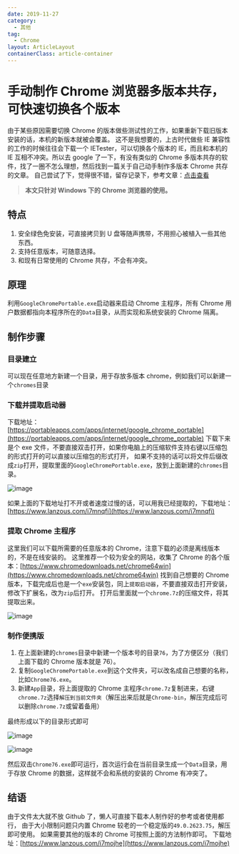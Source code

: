 ```yaml
---
date: 2019-11-27
category:
  - 其他
tag:
  - Chrome
layout: ArticleLayout
containerClass: article-container
---
```


# 手动制作 Chrome 浏览器多版本共存，可快速切换各个版本

由于某些原因需要切换 Chrome 的版本做些测试性的工作，如果重新下载旧版本安装的话，本机的新版本就被会覆盖。
这不是我想要的，上古时代做些 IE 兼容性的工作的时候往往会下载一个 IETester，可以切换各个版本的 IE，而且和本机的 IE 互相不冲突。所以去 google 了一下，有没有类似的 Chrome 多版本共存的软件，找了一圈不怎么理想，然后找到一篇关于自己动手制作多版本 Chrome 共存的文章。
自己尝试了下，觉得很不错，留存记录下，参考文章：[点击查看](https://www.cnblogs.com/xiangyuecn/p/10583788.html)

<!-- more -->

> **本文只针对 Windows 下的 Chrome 浏览器的使用。**

## 特点

1. 安全绿色免安装，可直接拷贝到 U 盘等随声携带，不用担心被植入一些其他东西。
2. 支持任意版本，可随意选择。
3. 和现有日常使用的 Chrome 共存，不会有冲突。

## 原理

利用`GoogleChromePortable.exe`启动器来启动 Chrome 主程序，所有 Chrome 用户数据都指向本程序所在的`Data`目录，从而实现和系统安装的 Chrome 隔离。

## 制作步骤

### 目录建立

可以现在任意地方新建一个目录，用于存放多版本 chrome，例如我们可以新建一个`chromes`目录

### 下载并提取启动器

下载地址：[https://portableapps.com/apps/internet/google_chrome_portable](https://portableapps.com/apps/internet/google_chrome_portable)
下载下来是个 exe 文件，不要直接双击打开，如果你电脑上的压缩软件支持右键以压缩包的形式打开的可以直接以压缩包的形式打开，
如果不支持的话可以将文件后缀改成`zip`打开，提取里面的`GoogleChromePortable.exe`，放到上面新建的`chromes`目录。

![image](https://image.liubing.me/2019/12/26/64bd6b3403098.png)

如果上面的下载地址打不开或者速度过慢的话，可以用我已经提取的，下载地址：[https://www.lanzous.com/i7mnqfi](https://www.lanzous.com/i7mnqfi)

### 提取 Chrome 主程序

这里我们可以下载所需要的任意版本的 Chrome，注意下载的必须是离线版本的，不是在线安装的。
这里推荐一个较为安全的网站，收集了 Chrome 的各个版本：[https://www.chromedownloads.net/chrome64win](https://www.chromedownloads.net/chrome64win)
找到自己想要的 Chrome 版本，下载完成后也是一个`exe`安装包，同上`提取启动器`，不要直接双击打开安装，修改下扩展名，改为`zip`后打开。
打开后里面就一个`chrome.7z`的压缩文件，将其提取出来。

![image](https://image.liubing.me/2019/12/26/7d299ad486c7f.png)

### 制作便携版

1. 在上面新建的`chromes`目录中新建一个版本号的目录`76`，为了方便区分（我们上面下载的 Chrome 版本就是 76）。
2. 复制`GoogleChromePortable.exe`到这个文件夹，可以改名成自己想要的名称，比如`Chrome76.exe`。
3. 新建`App`目录，将上面提取的 Chrome 主程序`chrome.7z`复制进来，右键`chrome.7z`选择`解压到当前文件夹`（解压出来后就是`Chrome-bin`，解压完成后可以删除`chrome.7z`或留着备用）

最终形成以下的目录形式即可

![image](https://image.liubing.me/2019/12/26/36287b24f5c1d.png)

![image](https://image.liubing.me/2019/12/26/9b699a5556b7a.png)

然后双击`Chrome76.exe`即可运行，首次运行会在当前目录生成一个`Data`目录，用于存放 Chrome 的数据，这样就不会和系统的安装的 Chrome 有冲突了。

## 结语

由于文件太大就不放 Github 了，懒人可直接下载本人制作好的参考或者使用都行，
由于大小限制问题只内置 Chrome 较老的一个稳定版的`49.0.2623.75`，解压即可使用。
如果需要其他的版本的 Chrome 可按照上面的方法制作即可。
下载地址：[https://www.lanzous.com/i7mojhe](https://www.lanzous.com/i7mojhe)
